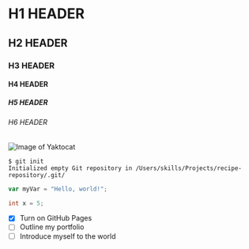 # H1 HEADER
## H2 HEADER
### H3 HEADER
#### H4 HEADER
##### H5 HEADER
###### H6 HEADER

![Image of Yaktocat](https://octodex.github.com/images/yaktocat.png)

```
$ git init
Initialized empty Git repository in /Users/skills/Projects/recipe-repository/.git/
```

``` javascript
var myVar = "Hello, world!";
```

```java
int x = 5;
```

- [x] Turn on GitHub Pages
- [ ] Outline my portfolio
- [ ] Introduce myself to the world
